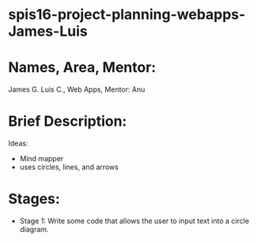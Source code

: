 # spis16-project-planning-webapps-James-Luis

# Names, Area, Mentor:

James G. Luis C., Web Apps, Mentor: Anu

# Brief Description:

Ideas:
* Mind mapper
* uses circles, lines, and arrows

# Stages:

* Stage 1: Write some code that allows the user to input text into a circle diagram.

